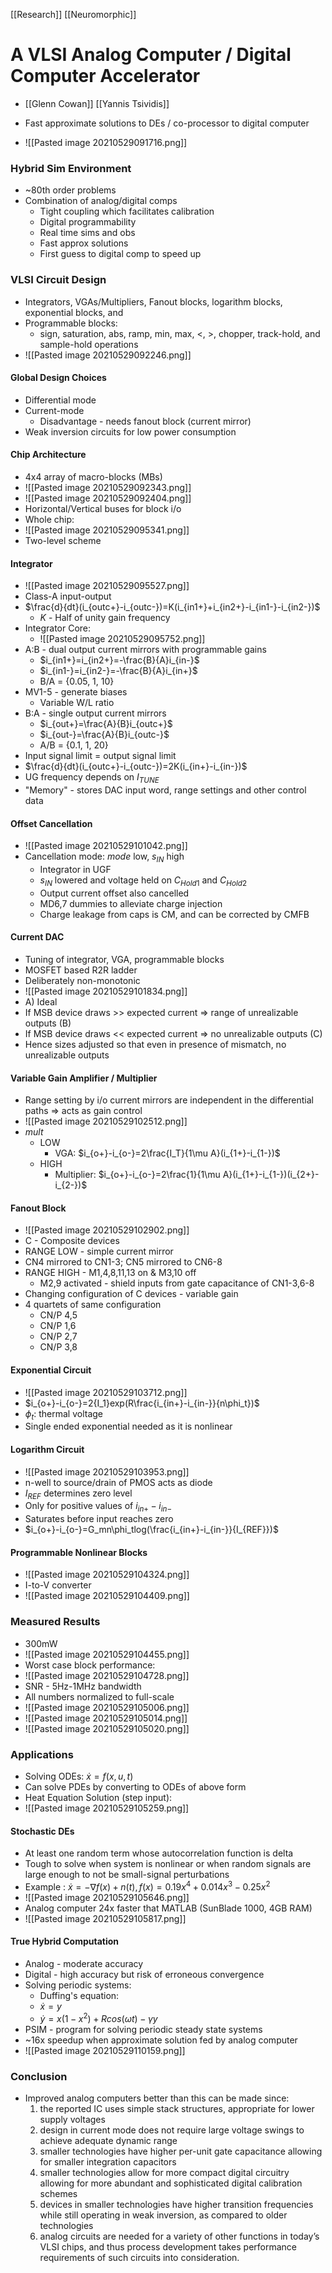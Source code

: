 [[Research]] [[Neuromorphic]]
# A VLSI Analog Computer / Digital Computer Accelerator
- [[Glenn Cowan]] [[Yannis Tsividis]]

- Fast approximate solutions to DEs / co-processor to digital computer
- ![[Pasted image 20210529091716.png]]
### Hybrid Sim Environment
- ~80th order problems
- Combination of analog/digital comps
	- Tight coupling which facilitates calibration
	- Digital programmability
	- Real time sims and obs
	- Fast approx solutions
	- First guess to digital comp to speed up

### VLSI Circuit Design 
- Integrators, VGAs/Multipliers, Fanout blocks, logarithm blocks, exponential blocks, and 
- Programmable blocks:
	- sign, saturation, abs, ramp, min, max, <, >, chopper, track-hold, and sample-hold operations
- ![[Pasted image 20210529092246.png]]

#### Global Design Choices
- Differential mode
- Current-mode
	- Disadvantage - needs fanout block (current mirror)
- Weak inversion circuits for low power consumption

#### Chip Architecture
- 4x4 array of macro-blocks (MBs)
- ![[Pasted image 20210529092343.png]]
- ![[Pasted image 20210529092404.png]]
-  Horizontal/Vertical buses for block i/o
-  Whole chip:
-  ![[Pasted image 20210529095341.png]]
-  Two-level scheme

#### Integrator
- ![[Pasted image 20210529095527.png]]
- Class-A input-output
- $\frac{d}{dt}(i_{outc+}-i_{outc-})=K(i_{in1+}+i_{in2+}-i_{in1-}-i_{in2-})$
	- $K$ - Half of unity gain frequency
- Integrator Core:
	- ![[Pasted image 20210529095752.png]]
- A:B - dual output current mirrors with programmable gains
	- $i_{in1+}=i_{in2+}=-\frac{B}{A}i_{in-}$
	- $i_{in1-}=i_{in2-}=-\frac{B}{A}i_{in+}$
	- B/A = {0.05, 1, 10}
- MV1-5 - generate biases
	- Variable W/L ratio
- B:A - single output current mirrors
	- $i_{out+}=\frac{A}{B}i_{outc+}$
	-  $i_{out-}=\frac{A}{B}i_{outc-}$
	-  A/B = {0.1, 1, 20}
-  Input signal limit = output signal limit
-  $\frac{d}{dt}(i_{outc+}-i_{outc-})=2K(i_{in+}-i_{in-})$
-  UG frequency depends on $I_{TUNE}$
-  "Memory" - stores DAC input word, range settings and other control data

#### Offset Cancellation
- ![[Pasted image 20210529101042.png]]
- Cancellation mode: $mode$ low, $s_{IN}$ high
	- Integrator in UGF
	- $s_{IN}$ lowered and voltage held on $C_{Hold1}$ and $C_{Hold2}$
	- Output current offset also cancelled
	- MD6,7 dummies to alleviate charge injection
	- Charge leakage from caps is CM, and can be corrected by CMFB

#### Current DAC
- Tuning of integrator, VGA, programmable blocks
- MOSFET based R2R ladder
- Deliberately non-monotonic
- ![[Pasted image 20210529101834.png]]
- A) Ideal
- If MSB device draws >> expected current => range of unrealizable outputs (B)
- If MSB device draws << expected current => no unrealizable outputs (C)
- Hence sizes adjusted so that even in presence of mismatch, no unrealizable outputs

#### Variable Gain Amplifier / Multiplier
- Range setting by i/o current mirrors are independent in the differential paths => acts as gain control
- ![[Pasted image 20210529102512.png]]
- $mult$ 
	- LOW 
		- VGA: $i_{o+}-i_{o-}=2\frac{I_T}{1\mu A}(i_{1+}-i_{1-})$
	- HIGH 
		- Multiplier:  $i_{o+}-i_{o-}=2\frac{1}{1\mu A}(i_{1+}-i_{1-})(i_{2+}-i_{2-})$

#### Fanout Block
- ![[Pasted image 20210529102902.png]]
- C - Composite devices
- RANGE LOW - simple current mirror
- CN4 mirrored to CN1-3; CN5 mirrored to CN6-8
- RANGE HIGH - M1,4,8,11,13 on & M3,10 off
	- M2,9  activated - shield inputs from gate capacitance of CN1-3,6-8
- Changing configuration of C devices - variable gain
- 4 quartets of same configuration
	- CN/P 4,5
	- CN/P 1,6
	- CN/P 2,7
	- CN/P 3,8

#### Exponential Circuit
- ![[Pasted image 20210529103712.png]]
- $i_{o+}-i_{o-}=2{I_1}exp(R\frac{i_{in+}-i_{in-}}{n\phi_t})$
- $\phi_t$: thermal voltage
- Single ended exponential needed as it is nonlinear

#### Logarithm Circuit
- ![[Pasted image 20210529103953.png]]
- n-well to source/drain of PMOS acts as diode
- $I_{REF}$ determines zero level
- Only for positive values of $i_{in+}-i_{in-}$
- Saturates before input reaches zero
- $i_{o+}-i_{o-}=G_mn\phi_tlog(\frac{i_{in+}-i_{in-}}{I_{REF}})$

#### Programmable Nonlinear Blocks
- ![[Pasted image 20210529104324.png]]
- I-to-V converter
- ![[Pasted image 20210529104409.png]]

### Measured Results
- 300mW
- ![[Pasted image 20210529104455.png]]
- Worst case block performance:
- ![[Pasted image 20210529104728.png]]
- SNR - 5Hz-1MHz bandwidth
- All numbers normalized to full-scale
- ![[Pasted image 20210529105006.png]]
- ![[Pasted image 20210529105014.png]]
- ![[Pasted image 20210529105020.png]]

### Applications
- Solving ODEs: $\dot{x}=f(x,u,t)$
- Can solve PDEs by converting to ODEs of above form
- Heat Equation Solution (step input):
- ![[Pasted image 20210529105259.png]]

#### Stochastic DEs
- At least one random term whose autocorrelation function is delta
- Tough to solve when system is nonlinear or when random signals are large enough to not be small-signal perturbations
- Example : $\dot{x}=-\nabla f(x)+n(t), f(x)=0.19x^4+0.014x^3-0.25x^2$
- ![[Pasted image 20210529105646.png]]
- Analog computer 24x faster that MATLAB (SunBlade 1000, 4GB RAM)
- ![[Pasted image 20210529105817.png]]

#### True Hybrid Computation
- Analog - moderate accuracy
- Digital - high accuracy but risk of erroneous convergence
- Solving periodic systems:
	- Duffing's equation:
	- $\dot{x}=y$
	- $\dot{y}=x(1-x^2)+Rcos(\omega t)-\gamma y$
- PSIM - program for solving periodic steady state systems
- ~16x speedup when approximate solution fed by analog computer
- ![[Pasted image 20210529110159.png]]

### Conclusion
- Improved analog computers better than this can be made since:
	 1) the reported IC uses simple stack structures, appropriate for lower supply voltages
	 2) design in current mode does not require large voltage swings to achieve adequate dynamic range
	 3) smaller technologies have higher per-unit gate capacitance allowing for smaller integration capacitors
	 4) smaller technologies allow for more compact digital circuitry allowing for more abundant and sophisticated digital calibration schemes
	 5) devices in smaller technologies have higher transition frequencies while still operating in weak inversion, as compared to older technologies
	 6) analog circuits are needed for a variety of other functions in today’s VLSI chips, and thus process development takes performance requirements of such circuits into consideration.
